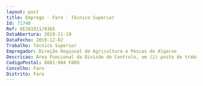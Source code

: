 ```yaml
--- 
layout: post
title: Emprego - Faro - Técnico Superior
Id: 71749
Ref: OE201911/0365
DataAbertura: 2019-11-19
DataFecho: 2019-12-02
Trabalho: Técnico Superior
Empregador: Direção Regional de Agricultura e Pescas do Algarve
Descricao: Área Funcional da Divisão de Controlo, um (1) posto de trabalho para a Delegação do Barlavento, sita no Parchal   Portimão, tendo como conteúdo as tarefas relacionadas com as atribuições constantes do parágrafo 4.1 do despacho nº 13475 2012 (Diário da República, 2ª série, de 16 10 2012) alterado e republicado pelo Despacho nº 6636 2013, (Diário da República, 2ª série, de 22 05 2013), designadamentea) Executar as ações enquadradas nos planos oficiais de controlo relativos aos regimes de apoio no âmbito da política agrícola comum e política comum das pescas, de acordo com as orientações funcionais dos serviços e organismos centrais competentes em razão da matéria b) Assegurar a execução das ações decorrentes do Sistema de Identificação Parcelar, de acordo com as orientações funcionais dos serviços e organismos centrais competentes em razão da matéria c) Assegurar o desenvolvimento de outras atribuições que lhe forem superiormente cometidas.
CodigoPostal: 8001-904 FARO
Concelho: Faro
Distrito: Faro
--- 
```

